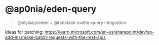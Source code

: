 # @ap0nia/eden-query

> @elysiajs/eden + @tanstack-svelte-query integration

Ideas for batching:
https://learn.microsoft.com/en-us/sharepoint/dev/sp-add-ins/make-batch-requests-with-the-rest-apis
